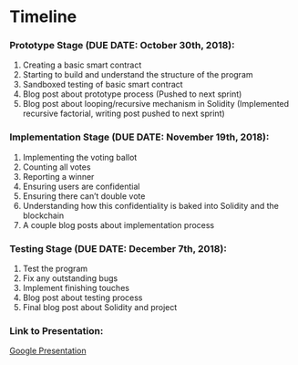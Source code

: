 # Timeline

### Prototype Stage (DUE DATE: October 30th, 2018):
	
1. Creating a basic smart contract
2. Starting to build and understand the structure of the program
3. Sandboxed testing of basic smart contract
4. Blog post about prototype process (Pushed to next sprint)
5. Blog post about looping/recursive mechanism in Solidity (Implemented recursive factorial, writing post pushed to next sprint)

### Implementation Stage (DUE DATE: November 19th, 2018):

1. Implementing the voting ballot
2. Counting all votes
3. Reporting a winner
4. Ensuring users are confidential
5. Ensuring there can’t double vote
6. Understanding how this confidentiality is baked into Solidity and the blockchain
7. A couple blog posts about implementation process

### Testing Stage (DUE DATE: December 7th, 2018):
	
1. Test the program
2. Fix any outstanding bugs
3. Implement finishing touches
4. Blog post about testing process
5. Final blog post about Solidity and project


### Link to Presentation:
[Google Presentation](https://docs.google.com/presentation/d/1Qq9NI_bCsD094DYTSM06f6LpO85EKZa4h9-PVh_4pnM/edit?usp=sharing)

